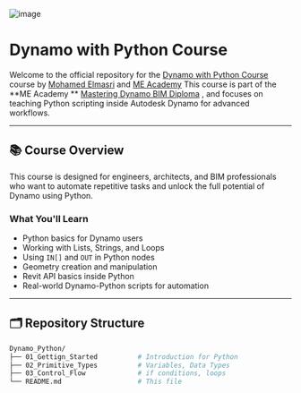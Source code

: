 ![image](https://github.com/user-attachments/assets/55c16562-63cb-4dba-be7b-f766ef2a1bef)

# Dynamo with Python Course

Welcome to the official repository for
the [Dynamo with Python Course](https://academy.mohamedelmasri.com/courses/dynamo-with-python/) course
by [Mohamed Elmasri](https://www.linkedin.com/in/mohamedelmasri) and [ME Academy](https://academy.mohamedelmasri.com/)
This course is part of the **ME Academy
** [Mastering Dynamo BIM Diploma](https://academy.mohamedelmasri.com/diplomas/mastering-dynamo-bim/) , and focuses on
teaching Python scripting inside Autodesk Dynamo for advanced workflows.

---

## 📚 Course Overview

This course is designed for engineers, architects, and BIM professionals who want to automate repetitive tasks and
unlock the full potential of Dynamo using Python.

### What You'll Learn

- Python basics for Dynamo users
- Working with Lists, Strings, and Loops
- Using `IN[]` and `OUT` in Python nodes
- Geometry creation and manipulation
- Revit API basics inside Python
- Real-world Dynamo-Python scripts for automation

---

## 🗂️ Repository Structure

```bash
Dynamo_Python/
├── 01_Gettign_Started          # Introduction for Python
├── 02_Primitive_Types          # Variables, Data Types 
├── 03_Control_Flow             # if conditions, loops
└── README.md                   # This file
